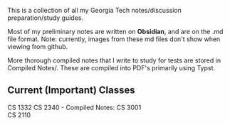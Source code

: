 This is a collection of all my Georgia Tech notes/discussion preparation/study guides.

Most of my preliminary notes are written on **Obsidian**, and are on the .md file format. Note: currently, images from these md files don't show when viewing from github.

More thorough compiled notes that I write to study for tests are stored in Compiled Notes/. These are compiled into PDF's primarily using Typst. 

## Current (Important) Classes
CS 1332 
CS 2340 - Compiled Notes: 
CS 3001  
CS 2110  

